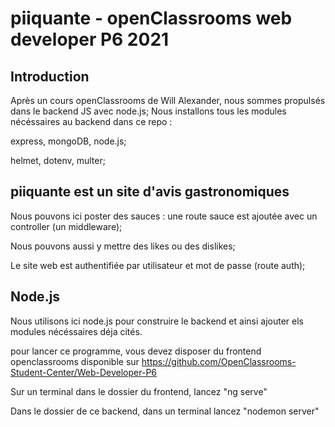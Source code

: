 # piiquante - openClassrooms web developer P6 2021

## Introduction

Après un cours openClassrooms de Will Alexander, nous sommes propulsés dans le backend JS avec node.js;
Nous installons tous les modules nécéssaires au backend dans ce repo :

express, mongoDB, node.js;

helmet, dotenv, multer;

## piiquante est un site d'avis gastronomiques

Nous pouvons ici poster des sauces : une route sauce est ajoutée avec un controller (un middleware);

Nous pouvons aussi y mettre des likes ou des dislikes;

Le site web est authentifiée par utilisateur et mot de passe (route auth);

## Node.js

Nous utilisons ici node.js pour construire le backend et ainsi ajouter els modules nécéssaires déja cités.

pour lancer ce programme, vous devez disposer du frontend openclassrooms disponible sur https://github.com/OpenClassrooms-Student-Center/Web-Developer-P6

Sur un terminal dans le dossier du frontend, lancez "ng serve"

Dans le dossier de ce backend, dans un terminal lancez "nodemon server"
